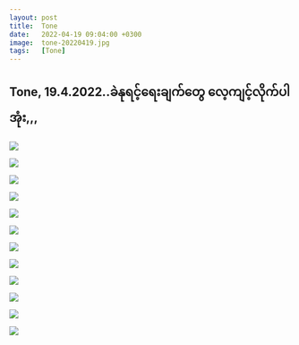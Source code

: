 ```yaml
---
layout: post
title:  Tone
date:   2022-04-19 09:04:00 +0300
image:  tone-20220419.jpg
tags:   [Tone]
---
```

## Tone, 19.4.2022..ခဲနုရင့် ​ရေးချက်​တွေ ​လေ့ကျင့်လိုက်ပါအုံး,,,

![]({{site.baseurl}}/img/tone-20220419/01.jpg)

![]({{site.baseurl}}/img/tone-20220419/02.jpg)

![]({{site.baseurl}}/img/tone-20220419/03.jpg)

![]({{site.baseurl}}/img/tone-20220419/04.jpg)

![]({{site.baseurl}}/img/tone-20220419/05.jpg)

![]({{site.baseurl}}/img/tone-20220419/06.jpg)

![]({{site.baseurl}}/img/tone-20220419/07.jpg)

![]({{site.baseurl}}/img/tone-20220419/08.jpg)

![]({{site.baseurl}}/img/tone-20220419/09.jpg)

![]({{site.baseurl}}/img/tone-20220419/10.jpg)

![]({{site.baseurl}}/img/tone-20220419/11.jpg)

![]({{site.baseurl}}/img/tone-20220419/12.jpg)